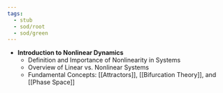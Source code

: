 ```yaml
---
tags:
  - stub
  - sod/root
  - sod/green
---
```


- **Introduction to Nonlinear Dynamics**
  - Definition and Importance of Nonlinearity in Systems
  - Overview of Linear vs. Nonlinear Systems
  - Fundamental Concepts: [[Attractors]], [[Bifurcation Theory]], and [[Phase Space]]
